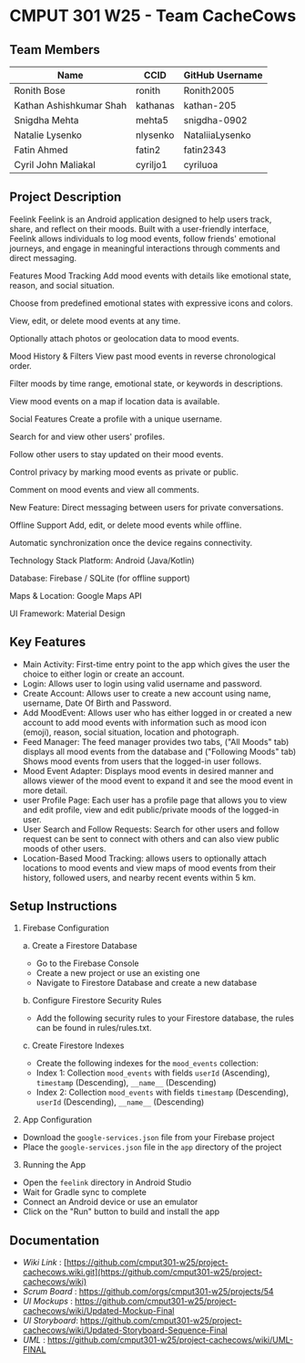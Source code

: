 # CMPUT 301 W25 - Team CacheCows

## Team Members

| Name        | CCID   | GitHub Username |
| ----------- | ------ | --------------- |
| Ronith Bose | ronith | Ronith2005      |
| Kathan Ashishkumar Shah | kathanas | kathan-205   |
| Snigdha Mehta           | mehta5   | snigdha-0902    |
| Natalie Lysenko | nlysenko | NataliiaLysenko    |
| Fatin Ahmed             | fatin2   | fatin2343       |
| Cyril John Maliakal | cyriljo1 | cyriluoa     |

## Project Description
Feelink
Feelink is an Android application designed to help users track, share, and reflect on their moods. Built with a user-friendly interface, Feelink allows individuals to log mood events, follow friends' emotional journeys, and engage in meaningful interactions through comments and direct messaging.

Features
Mood Tracking
Add mood events with details like emotional state, reason, and social situation.

Choose from predefined emotional states with expressive icons and colors.

View, edit, or delete mood events at any time.

Optionally attach photos or geolocation data to mood events.

Mood History & Filters
View past mood events in reverse chronological order.

Filter moods by time range, emotional state, or keywords in descriptions.

View mood events on a map if location data is available.

Social Features
Create a profile with a unique username.

Search for and view other users' profiles.

Follow other users to stay updated on their mood events.

Control privacy by marking mood events as private or public.

Comment on mood events and view all comments.

New Feature: Direct messaging between users for private conversations.

Offline Support
Add, edit, or delete mood events while offline.

Automatic synchronization once the device regains connectivity.

Technology Stack
Platform: Android (Java/Kotlin)

Database: Firebase / SQLite (for offline support)

Maps & Location: Google Maps API

UI Framework: Material Design

## Key Features
- Main Activity: First-time entry point to the app which gives the user the choice to either login or create an account.
- Login: Allows user to login using valid username and password.
- Create Account: Allows user to create a new account using name, username, Date Of Birth and Password.
- Add MoodEvent: Allows user who has either logged in or created a new account to add mood events with information such as mood icon (emoji), reason, social situation, location and photograph.
- Feed Manager: The feed manager provides two tabs, ("All Moods" tab) displays all mood events from the database and ("Following Moods" tab) Shows mood events from users that the logged-in user follows.
- Mood Event Adapter: Displays mood events in desired manner and allows viewer of the mood event to expand it and see the mood event in more detail.
- user Profile Page: Each user has a profile page that allows you to view and edit profile, view and edit public/private moods of the logged-in user.
- User Search and Follow Requests: Search for other users and follow request can be sent to connect with others and can also view public moods of other users.
- Location-Based Mood Tracking: allows users to optionally attach locations to mood events and view maps of mood events from their history, followed users, and nearby recent   events within 5 km.

## Setup Instructions

1. Firebase Configuration
   
   a. Create a Firestore Database
   - Go to the Firebase Console
   - Create a new project or use an existing one
   - Navigate to Firestore Database and create a new database
   
   b. Configure Firestore Security Rules
   - Add the following security rules to your Firestore database, the rules can be found in rules/rules.txt.
   
   c. Create Firestore Indexes
   - Create the following indexes for the `mood_events` collection:
    - Index 1: Collection `mood_events` with fields `userId` (Ascending), `timestamp` (Descending), `__name__` (Descending)
    - Index 2: Collection `mood_events` with fields `timestamp` (Descending), `userId` (Descending), `__name__` (Descending)

2. App Configuration
- Download the `google-services.json` file from your Firebase project
- Place the `google-services.json` file in the `app` directory of the project

3. Running the App
- Open the `feelink` directory in Android Studio
- Wait for Gradle sync to complete
- Connect an Android device or use an emulator
- Click on the "Run" button to build and install the app
    

## Documentation

- *Wiki Link* : [https://github.com/cmput301-w25/project-cachecows.wiki.git](https://github.com/cmput301-w25/project-cachecows/wiki) 
- *Scrum Board* : https://github.com/orgs/cmput301-w25/projects/54
- *UI Mockups* : https://github.com/cmput301-w25/project-cachecows/wiki/Updated-Mockup-Final
- *UI Storyboard*: https://github.com/cmput301-w25/project-cachecows/wiki/Updated-Storyboard-Sequence-Final
- *UML* : https://github.com/cmput301-w25/project-cachecows/wiki/UML-FINAL
